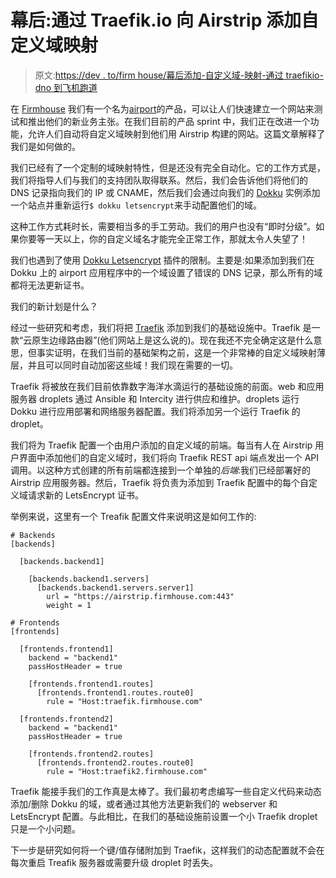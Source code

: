 # 幕后:通过 Traefik.io 向 Airstrip 添加自定义域映射

> 原文:[https://dev . to/firm house/幕后添加-自定义域-映射-通过 traefikio-dno 到飞机跑道](https://dev.to/firmhouse/behind-the-scenes-adding-custom-domain-mapping-to-airstrip-via-traefikio-dno)

在 [Firmhouse](https://firmhouse.com) 我们有一个名为[airport](https://firmhouse.com/products/airstrip)的产品，可以让人们快速建立一个网站来测试和推出他们的新业务主张。在我们目前的产品 sprint 中，我们正在改进一个功能，允许人们自动将自定义域映射到他们用 Airstrip 构建的网站。这篇文章解释了我们是如何做的。

我们已经有了一个定制的域映射特性，但是还没有完全自动化。它的工作方式是，我们将指导人们与我们的支持团队取得联系。然后，我们会告诉他们将他们的 DNS 记录指向我们的 IP 或 CNAME，然后我们会通过向我们的 [Dokku](https://github.com/dokku/dokku) 实例添加一个站点并重新运行`$ dokku letsencrypt`来手动配置他们的域。

这种工作方式耗时长，需要相当多的手工劳动。我们的用户也没有“即时分级”。如果你要等一天以上，你的自定义域名才能完全正常工作，那就太令人失望了！

我们也遇到了使用 [Dokku Letsencrypt](https://github.com/dokku/dokku-letsencrypt) 插件的限制。主要是:如果添加到我们在 Dokku 上的 airport 应用程序中的一个域设置了错误的 DNS 记录，那么所有的域都将无法更新证书。

我们的新计划是什么？

经过一些研究和考虑，我们将把 [Traefik](https://traefik.io) 添加到我们的基础设施中。Traefik 是一款“云原生边缘路由器”(他们网站上是这么说的)。现在我还不完全确定这是什么意思，但事实证明，在我们当前的基础架构之前，这是一个非常棒的自定义域映射薄层，并且可以同时自动加密这些域！我们现在需要的一切。

Traefik 将被放在我们目前依靠数字海洋水滴运行的基础设施的前面。web 和应用服务器 droplets 通过 Ansible 和 Intercity 进行供应和维护。droplets 运行 Dokku 进行应用部署和网络服务器配置。我们将添加另一个运行 Traefik 的 droplet。

我们将为 Traefik 配置一个由用户添加的自定义域的前端。每当有人在 Airstrip 用户界面中添加他们的自定义域时，我们将向 Traefik REST api 端点发出一个 API 调用。以这种方式创建的所有前端都连接到一个单独的*后端*:我们已经部署好的 Airstrip 应用服务器。然后，Traefik 将负责为添加到 Traefik 配置中的每个自定义域请求新的 LetsEncrypt 证书。

举例来说，这里有一个 Treafik 配置文件来说明这是如何工作的:

```
# Backends
[backends]

  [backends.backend1]

    [backends.backend1.servers]
      [backends.backend1.servers.server1]
        url = "https://airstrip.firmhouse.com:443"
        weight = 1

# Frontends
[frontends]

  [frontends.frontend1]
    backend = "backend1"
    passHostHeader = true

    [frontends.frontend1.routes]
      [frontends.frontend1.routes.route0]
        rule = "Host:traefik.firmhouse.com"

  [frontends.frontend2]
    backend = "backend1"
    passHostHeader = true

    [frontends.frontend2.routes]
      [frontends.frontend2.routes.route0]
        rule = "Host:traefik2.firmhouse.com" 
```

Traefik 能接手我们的工作真是太棒了。我们最初考虑编写一些自定义代码来动态添加/删除 Dokku 的域，或者通过其他方法更新我们的 webserver 和 LetsEncrypt 配置。与此相比，在我们的基础设施前设置一个小 Traefik droplet 只是一个小问题。

下一步是研究如何将一个键/值存储附加到 Traefik，这样我们的动态配置就不会在每次重启 Treafik 服务器或需要升级 droplet 时丢失。